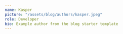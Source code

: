 ```yaml
---
name: Kasper
picture: "/assets/blog/authors/kasper.jpeg"
role: Developer
bio: Example author from the blog starter template
---
```

